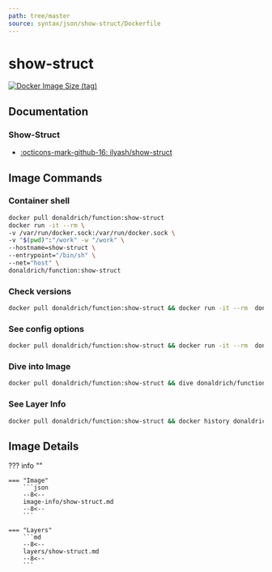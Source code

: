 ```yaml
---
path: tree/master
source: syntax/json/show-struct/Dockerfile
---
```


# show-struct

[![Docker Image Size (tag)](https://img.shields.io/docker/image-size/donaldrich/function/show-struct?color=blue&label=donaldrich/function:show-struct&logo=docker&style=flat-square)](https://hub.docker.com/r/donaldrich/function/show-struct)

## Documentation

### Show-Struct

- [:octicons-mark-github-16: ilyash/show-struct](https://github.com/ilyash/show-struct)

## Image Commands

### Container shell

```sh
docker pull donaldrich/function:show-struct
docker run -it --rm \
-v /var/run/docker.sock:/var/run/docker.sock \
-v "$(pwd)":"/work" -w "/work" \
--hostname=show-struct \
--entrypoint="/bin/sh" \
--net="host" \
donaldrich/function:show-struct
```

### Check versions

```sh
docker pull donaldrich/function:show-struct && docker run -it --rm  donaldrich/function:show-struct validate
```

### See config options

```sh
docker pull donaldrich/function:show-struct && docker run -it --rm  donaldrich/function:show-struct help
```

### Dive into Image

```sh
docker pull donaldrich/function:show-struct && dive donaldrich/function:show-struct
```

### See Layer Info

```sh
docker pull donaldrich/function:show-struct && docker history donaldrich/function:show-struct
```

## Image Details

??? info ""

    === "Image"
        ```json
        --8<--
        image-info/show-struct.md
        --8<--
        ```

    === "Layers"
        ```md
        --8<--
        layers/show-struct.md
        --8<--
        ```
